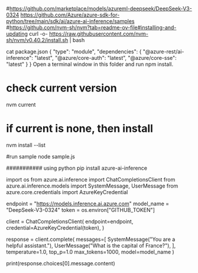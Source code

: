 #https://github.com/marketplace/models/azureml-deepseek/DeepSeek-V3-0324
https://github.com/Azure/azure-sdk-for-python/tree/main/sdk/ai/azure-ai-inference/samples
#https://github.com/nvm-sh/nvm?tab=readme-ov-file#installing-and-updating
curl -o- https://raw.githubusercontent.com/nvm-sh/nvm/v0.40.2/install.sh | bash

cat package.json
{
  "type": "module",
  "dependencies": {
    "@azure-rest/ai-inference": "latest",
    "@azure/core-auth": "latest",
    "@azure/core-sse": "latest"
  }
}
Open a terminal window in this folder and run npm install.

# check current version
nvm current

# if current is none, then install 
nvm install --list

#run sample
node sample.js

########### using python
pip install azure-ai-inference

import os
from azure.ai.inference import ChatCompletionsClient
from azure.ai.inference.models import SystemMessage, UserMessage
from azure.core.credentials import AzureKeyCredential

endpoint = "https://models.inference.ai.azure.com"
model_name = "DeepSeek-V3-0324"
token = os.environ["GITHUB_TOKEN"]

client = ChatCompletionsClient(
    endpoint=endpoint,
    credential=AzureKeyCredential(token),
)

response = client.complete(
    messages=[
        SystemMessage("You are a helpful assistant."),
        UserMessage("What is the capital of France?"),
    ],
    temperature=1.0,
    top_p=1.0
    max_tokens=1000,
    model=model_name
)

print(response.choices[0].message.content)

